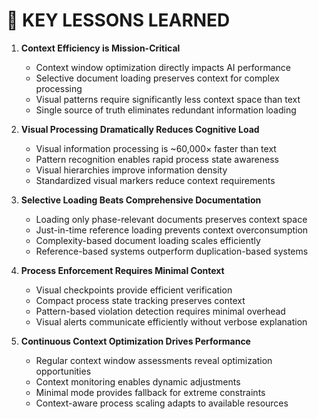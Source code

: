 # 📝 KEY LESSONS LEARNED

1. **Context Efficiency is Mission-Critical**
   - Context window optimization directly impacts AI performance
   - Selective document loading preserves context for complex processing
   - Visual patterns require significantly less context space than text
   - Single source of truth eliminates redundant information loading

2. **Visual Processing Dramatically Reduces Cognitive Load**
   - Visual information processing is ~60,000× faster than text
   - Pattern recognition enables rapid process state awareness
   - Visual hierarchies improve information density
   - Standardized visual markers reduce context requirements

3. **Selective Loading Beats Comprehensive Documentation**
   - Loading only phase-relevant documents preserves context space
   - Just-in-time reference loading prevents context overconsumption
   - Complexity-based document loading scales efficiently
   - Reference-based systems outperform duplication-based systems

4. **Process Enforcement Requires Minimal Context**
   - Visual checkpoints provide efficient verification
   - Compact process state tracking preserves context
   - Pattern-based violation detection requires minimal overhead
   - Visual alerts communicate efficiently without verbose explanation

5. **Continuous Context Optimization Drives Performance**
   - Regular context window assessments reveal optimization opportunities
   - Context monitoring enables dynamic adjustments
   - Minimal mode provides fallback for extreme constraints
   - Context-aware process scaling adapts to available resources
